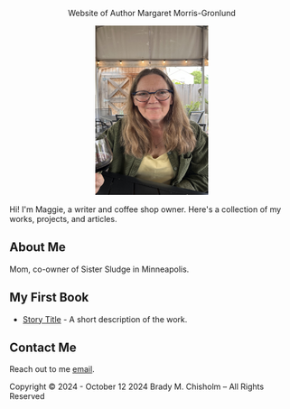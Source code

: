 <p align="center">
Website of Author Margaret Morris-Gronlund
</p>

<p align="center">
  <a href="(https://github.com/bchisholm08/mmgWrites.github.io/blob/main/)">
    <img src="images/mmgHeadShot.jpg" alt="headshot" width="200" height="300">
  </a>
</p>

Hi! I'm Maggie, a writer and coffee shop owner. Here's a collection of my works, projects, and articles. 

## About Me
Mom, co-owner of Sister Sludge in Minneapolis. 

## My First Book
- [Story Title](link-to-story) - A short description of the work.

## Contact Me
Reach out to me [email](mailto:your-email@example.com).










Copyright © 2024 - October 12 2024 Brady M. Chisholm – All Rights Reserved
